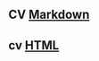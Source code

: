 ## CV [Markdown](https://APuCTAPX.github.io/rsschool-cv/cv)
## cv [HTML](https://APuCTAPX.github.io/rsschool-cv)